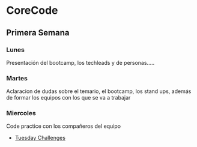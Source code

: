 # CoreCode

## Primera Semana 

### Lunes 
Presentación del bootcamp, los techleads y de personas.....

### Martes 
Aclaracion de dudas sobre el temario, el bootcamp, los stand ups, además de formar los equipos con los que se va a trabajar

### Miercoles 
Code practice con los compañeros del equipo

- [Tuesday Challenges](Tuesday-challenges-first-week/README.md)